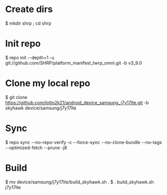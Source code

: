 # Create dirs
$ mkdir shrp ; cd shrp

# Init repo
$ repo init --depth=1 -u git://github.com/SHRP/platform_manifest_twrp_omni.git -b v3_9.0

# Clone my local repo
$ git clone https://github.com/lotto2k21/android_device_samsung_j7y17lte.git -b skyhawk device/samsung/j7y17lte

# Sync
$ repo sync --no-repo-verify -c --force-sync --no-clone-bundle --no-tags --optimized-fetch --prune -j8

# Build
$ mv device/samsung/j7y17lte/build_skyhawk.sh .
$ . build_skyhawk.sh j7y17lte

